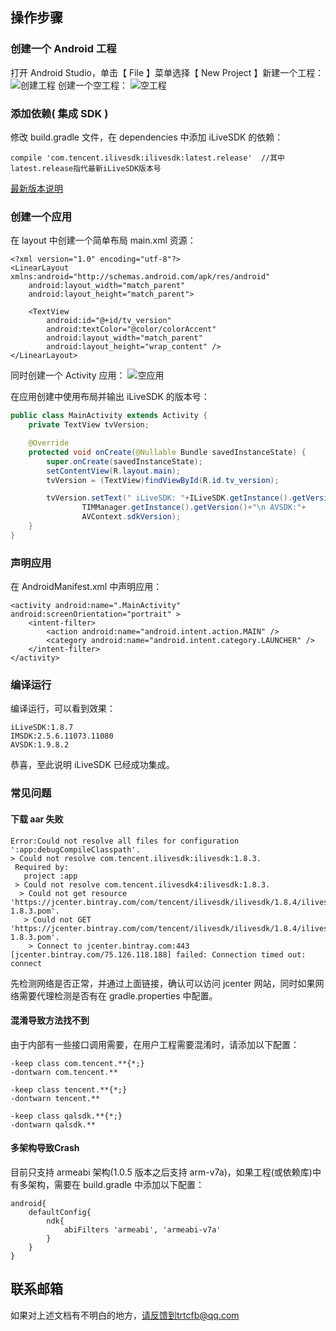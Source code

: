 ## 操作步骤
### 创建一个 Android 工程
打开 Android Studio，单击【 File 】菜单选择【 New Project 】新建一个工程：
![创建工程](https://main.qcloudimg.com/raw/88068e0adae563cbc3841832370ce62a.png)
创建一个空工程：
![空工程](https://main.qcloudimg.com/raw/c575e469c49a7ce6985fbd231a67fa00.png)

### 添加依赖( 集成 SDK )
修改 build.gradle 文件，在 dependencies 中添加 iLiveSDK 的依赖：
```
compile 'com.tencent.ilivesdk:ilivesdk:latest.release'  //其中latest.release指代最新iLiveSDK版本号
```

[最新版本说明](https://github.com/zhaoyang21cn/iLiveSDK_Android_LiveDemo)

### 创建一个应用
在 layout 中创建一个简单布局 main.xml 资源：
```
<?xml version="1.0" encoding="utf-8"?>
<LinearLayout xmlns:android="http://schemas.android.com/apk/res/android"
    android:layout_width="match_parent"
    android:layout_height="match_parent">

    <TextView
        android:id="@+id/tv_version"
        android:textColor="@color/colorAccent"
        android:layout_width="match_parent"
        android:layout_height="wrap_content" />
</LinearLayout>
```
同时创建一个 Activity 应用：
![空应用](https://main.qcloudimg.com/raw/356fb5a781a30f854bde3aabcbe0a589.png)

在应用创建中使用布局并输出 iLiveSDK 的版本号：
```Java
public class MainActivity extends Activity {
    private TextView tvVersion;

    @Override
    protected void onCreate(@Nullable Bundle savedInstanceState) {
        super.onCreate(savedInstanceState);
        setContentView(R.layout.main);
        tvVersion = (TextView)findViewById(R.id.tv_version);

        tvVersion.setText(" iLiveSDK: "+ILiveSDK.getInstance().getVersion()+"\n IMSDK:"+
                TIMManager.getInstance().getVersion()+"\n AVSDK:"+
                AVContext.sdkVersion);
    }
}
```
### 声明应用
在 AndroidManifest.xml 中声明应用：
```
<activity android:name=".MainActivity" android:screenOrientation="portrait" >
    <intent-filter>
        <action android:name="android.intent.action.MAIN" />
        <category android:name="android.intent.category.LAUNCHER" />
    </intent-filter>
</activity>
```


### 编译运行
编译运行，可以看到效果：

```
iLiveSDK:1.8.7
IMSDK:2.5.6.11073.11080
AVSDK:1.9.8.2
```
恭喜，至此说明 iLiveSDK 已经成功集成。


### 常见问题
#### 下载 aar 失败
```
Error:Could not resolve all files for configuration ':app:debugCompileClasspath'.
> Could not resolve com.tencent.ilivesdk:ilivesdk:1.8.3.
 Required by:
   project :app
 > Could not resolve com.tencent.ilivesdk4:ilivesdk:1.8.3.
  > Could not get resource 'https://jcenter.bintray.com/com/tencent/ilivesdk/ilivesdk/1.8.4/ilivesdk-1.8.3.pom'.
   > Could not GET 'https://jcenter.bintray.com/com/tencent/ilivesdk/ilivesdk/1.8.4/ilivesdk-1.8.3.pom'.
    > Connect to jcenter.bintray.com:443 [jcenter.bintray.com/75.126.118.188] failed: Connection timed out: connect
```
先检测网络是否正常，并通过上面链接，确认可以访问 jcenter 网站，同时如果网络需要代理检测是否有在 gradle.properties 中配置。

#### 混淆导致方法找不到
由于内部有一些接口调用需要，在用户工程需要混淆时，请添加以下配置：
```
-keep class com.tencent.**{*;}
-dontwarn com.tencent.**

-keep class tencent.**{*;}
-dontwarn tencent.**

-keep class qalsdk.**{*;}
-dontwarn qalsdk.**
```

#### 多架构导致Crash
目前只支持 armeabi 架构(1.0.5 版本之后支持 arm-v7a)，如果工程(或依赖库)中有多架构，需要在 build.gradle 中添加以下配置：
```
android{
    defaultConfig{
        ndk{
            abiFilters 'armeabi', 'armeabi-v7a'
        }
    }
}
```

## 联系邮箱
如果对上述文档有不明白的地方，请反馈到trtcfb@qq.com
